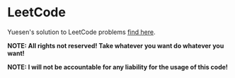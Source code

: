 # LeetCode

Yuesen's solution to LeetCode problems [find here](https://leetcode.com/problemset/all/).

**NOTE: All rights not reserved! Take whatever you want do whatever you want!**

**NOTE: I will not be accountable for any liability for the usage of this code!**
